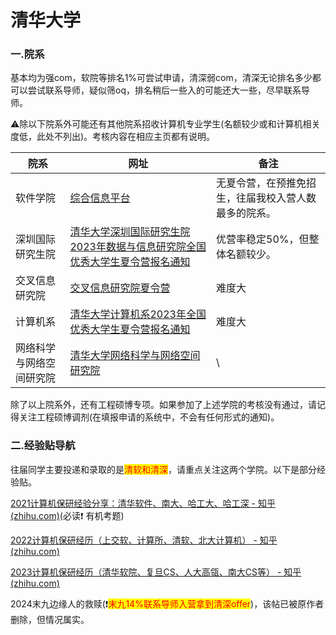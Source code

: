 # 清华大学

### 一.院系

基本均为强com，软院等排名1%可尝试申请，清深弱com，清深无论排名多少都可以尝试联系导师，疑似筛oq，排名稍后一些入的可能还大一些，尽早联系导师。

⚠除以下院系外可能还有其他院系招收计算机专业学生(名额较少或和计算机相关度低，此处不列出)。考核内容在相应主页都有说明。

| 院系                     | 网址                                                         | 备注                                                 |
| ------------------------ | ------------------------------------------------------------ | ---------------------------------------------------- |
| 软件学院                 | [综合信息平台 ](https://yzbm.tsinghua.edu.cn/publish/s01/s0101/detail/1d71768b-4888-475c-8cc6-52cbc4e5294a?yxsdm=410) | 无夏令营，在预推免招生，往届我校入营人数最多的院系。 |
| 深圳国际研究生院         | [清华大学深圳国际研究生院2023年数据与信息研究院全国优秀大学生夏令营报名通知 ](https://www.sigs.tsinghua.edu.cn/2023/0531/c120a63499/page.htm) | 优营率稳定50%，但整体名额较少。                      |
| 交叉信息研究院           | [交叉信息研究院夏令营 ](https://admission.iiis.tsinghua.edu.cn/2023/appinfo.php) | 难度大                                               |
| 计算机系                 | [清华大学计算机系2023年全国优秀大学生夏令营报名通知](https://www.cs.tsinghua.edu.cn/info/1048/5459.htm) | 难度大                                               |
| 网络科学与网络空间研究院 | [清华大学网络科学与网络空间研究院 ](https://www.insc.tsinghua.edu.cn/) | \                                                    |

除了以上院系外，还有工程硕博专项。如果参加了上述学院的考核没有通过，请记得关注工程硕博调剂(在填报申请的系统中，不会有任何形式的通知)。

### 二.经验贴导航

往届同学主要投递和录取的是<mark style="color:red;">清软和清深</mark>，请重点关注这两个学院。以下是部分经验贴。

[2021计算机保研经验分享：清华软件、南大、哈工大、哈工深 - 知乎 (zhihu.com)](https://zhuanlan.zhihu.com/p/418347688)(必读❗ 有机考题)

[2022计算机保研经历（上交软、计算所、清软、北大计算机） - 知乎 (zhihu.com)](https://zhuanlan.zhihu.com/p/570376340)

[2023计算机保研经历（清华软院、复旦CS、人大高瓴、南大CS等） - 知乎 (zhihu.com)](https://zhuanlan.zhihu.com/p/573141762)

2024末九边缘人的救赎(❗<mark style="color:red;">末九14%联系导师入营拿到清深offer</mark>)，该帖已被原作者删除，但情况属实。


